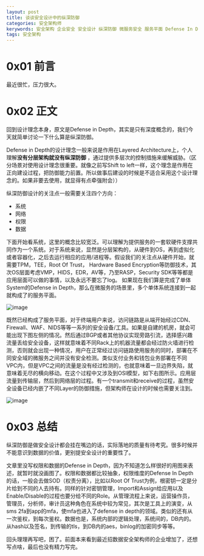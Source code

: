 ```yaml
---
layout: post
title: 谈谈安全设计中的纵深防御
categories: 安全架构师
kerywords: 安全架构 企业安全 安全设计 纵深防御 微服务安全 服务平面 Defense In Depth 设计理念
tags: 安全架构
---
```


# 0x01 前言

最近很忙，压力很大。

# 0x02 正文

回到设计理念本身，原文是Defense in Depth，其实是只有深度概念的，我们今天就简单讨论一下什么算是纵深防御。

Defense in Depth的设计理念一般来说是作用在Layered Architecture上，个人理解**没有分层架构就没有纵深防御** ，通过提供多层次的控制措施来缓解威胁。（区分场景对使用设计理念很重要。就像之前写Shift to left一样，这个理念是作用在正向建设过程，把防御能力前置。所以做事后建设的时候是不适合采用这个设计理念的。如果非要去使用，就显得有点牵强附会））

纵深防御设计的关注点一般需要关注四个方向：

* 系统
* 网络
* 权限
* 数据

下面开始看系统，这里的概念比较宽泛。可以理解为提供服务的一套软硬件支撑共同作为一个系统。对于系统来说，显然是分层架构的，从硬件到OS，再到虚拟化或者容器化，之后去运行相应的应用/进程等。假设我们的关注点从硬件开始，就需要TPM，TEE，Root Of Trust， Hardware Based Encryption等防御技术，其次OS层面考虑VMP，HIDS，EDR，AV等，乃至RASP，Security SDK等等都是应用层面可以做的事情，以及永远不要忘了log。 如果现在我们算是完成了单体System的Defense in Depth，那么在微服务的场景里，多个单体系统连接到一起就构成了的服务平面。

![image](https://img.iami.xyz/images/221557980-b0c7be68-c624-4e92-a42c-c54d6be7c211.png)

既然已经构成了服务平面，对于终端用户来说，访问链路是从端开始经过CDN、Firewall、WAF、NIDS等等一系列的安全设备/工具。如果是自建的机房，就会可能出现下图左侧的情况。然后通过BGP或者其他协议实现旁路引流，选择感兴趣流量丢给安全设备，这样就意味着不同Rack上的机器流量都会经过防火墙进行检测，否则就会出现一种情况，用户在正常经过访问链路使用服务的同时，部署在不同安全域的微服务之间并没有安全检测。类似支付业务和钱包业务部署在不同VPC内，但是VPC之间的流量是没有经过检测的，也就意味着一旦边界失陷，就意味着无尽的横向移动。在这个过程中又涉及到OSI模型，如下右图所示。应用层流量到传输层，然后到网络层的过程。有一个transmit和receive的过程，虽然安全设备已经内嵌了不同Layer的防御措施，但架构师在设计的时候也需要关注到。

![image](https://img.iami.xyz/images/221558012-cad3039e-aeca-4477-8276-c240373af8e1.png)

# 0x03 总结

纵深防御是做安全设计都会挂在嘴边的话，实际落地的质量有待考究。很多时候并不能意识到数据的价值，更别提安全设计的重要性了。

文章里没写权限和数据的Defense in Depth，因为不知道怎么样很好的用图来表述，就暂时就没画图了。权限和数据都比较抽象，权限维度的Defense In Depth的话，一般会去做SOD（权责分离），比如以Root Of Trust为例，根密钥一定是分片给到不同的人去持有。同样的针对密钥管理，Import和Assign给应用以及Enable/Disable的过程也要分给不同的Role。从管理流程上来说，运营操作员，管理员，分析师，审计员这种角色在系统中较为常见，其次是工具上的演变，从sms 2fa到app的mfa，使mfa也进入了defense in depth的领域。类似的还有从一次鉴权，到每次鉴权。数据也是，系统内部的逻辑处理，系统间的，DB内的。从hash以及签名，到传输的tls，到DB内的aes，binlog的加密同步等等。

回头理理再写吧，困了。前面本来看到最近招数据安全架构师的企业增加了，还想写点啥，最后也没有精力写完。
